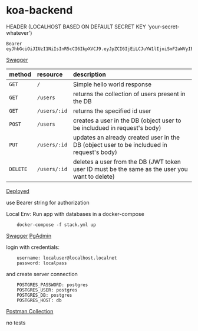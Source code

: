 # koa-backend

HEADER (LOCALHOST BASED ON DEFAULT SECRET KEY 'your-secret-whatever')
```
Bearer eyJhbGciOiJIUzI1NiIsInR5cCI6IkpXVCJ9.eyJpZCI6IjEiLCJuYW1lIjoiSmF2aWVyIEF2aWxlcyIsImVtYWlsIjoiYXZpbGVzbG9wZXouamF2aWVyQGdtYWlsLmNvbSJ9.rgOobROftUYSWphkdNfxoN2cgKiqNXd4Km4oz6Ex4ng
```

[Swagger](http://localhost:3000/swagger-html/)

| method             | resource         | description                                                                                    |
|:-------------------|:-----------------|:-----------------------------------------------------------------------------------------------|
| `GET`              | `/`              | Simple hello world response                                                                    |
| `GET`              | `/users`         | returns the collection of users present in the DB                                              |
| `GET`              | `/users/:id`     | returns the specified id user                                                                  |
| `POST`             | `/users`         | creates a user in the DB (object user to be includued in request's body)                       |
| `PUT`              | `/users/:id`     | updates an already created user in the DB (object user to be includued in request's body)      |
| `DELETE`           | `/users/:id`     | deletes a user from the DB (JWT token user ID must be the same as the user you want to delete) |


[Deployed](https://koa-back.herokuapp.com/swagger-html)

use Bearer string for authorization 


Local Env: 
Run app with databases in a docker-compose 

```
    docker-compose -f stack.yml up
```

[Swagger](http://localhost:3080/swagger-html)
[PgAdmin](http://localhost:8888/)

login with credentials:
```
    username: localuser@localhost.localnet
    password: localpass
```
and create server connection 

```
    POSTGRES_PASSWORD: postgres
    POSTGRES_USER: postgres
    POSTGRES_DB: postgres
    POSTGRES_HOST: db
```

[Postman Collection](https://www.getpostman.com/collections/9d855b78d71e73bbabb2)

no tests 
